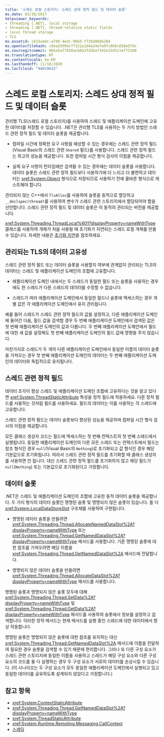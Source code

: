 ```yaml
---
title: '스레드 로컬 스토리지: 스레드 상대 정적 필드 및 데이터 슬롯'
ms.date: 03/30/2017
helpviewer_keywords:
- threading [.NET], local storage
- threading [.NET], thread-relative static fields
- local thread storage
- TLS
ms.assetid: c633a4dc-a790-4ed1-96b5-f72bd968b284
ms.openlocfilehash: c9ea2939dcff321a1d4e24e7a97c056c016e5fdc
ms.sourcegitcommit: 965a5af7918acb0a3fd3baf342e15d511ef75188
ms.translationtype: HT
ms.contentlocale: ko-KR
ms.lasthandoff: 11/18/2020
ms.locfileid: "94819632"
---
```

# <a name="thread-local-storage-thread-relative-static-fields-and-data-slots"></a>스레드 로컬 스토리지: 스레드 상대 정적 필드 및 데이터 슬롯

관리형 TLS(스레드 로컬 스토리지)를 사용하여 스레드 및 애플리케이션 도메인에 고유한 데이터를 저장할 수 있습니다. .NET은 관리형 TLS를 사용하는 두 가지 방법인 스레드 관련 정적 필드 및 데이터 슬롯을 제공합니다.  
  
- 컴파일 시간에 정확한 요구 사항을 예상할 수 있는 경우에는 스레드 관련 정적 필드(Visual Basic의 스레드 관련 `Shared` 필드)를 사용합니다. 스레드 관련 정적 필드는 최고의 성능을 제공합니다. 또한 컴파일 시간 형식 검사의 이점을 제공합니다.  
  
- 실제 요구 사항이 런타임에만 검색될 수 있는 경우에는 데이터 슬롯을 사용합니다. 데이터 슬롯은 스레드 관련 정적 필드보다 사용하기에 더 느리고 더 불편하고 데이터는 <xref:System.Object> 형식으로 저장되므로 사용하기 전에 올바른 형식으로 캐스트해야 합니다.  
  
 관리되지 않는 C++에서 `TlsAlloc`를 사용하여 슬롯을 동적으로 할당하고 `__declspec(thread)`를 사용하여 변수가 스레드 관련 스토리지에서 할당되어야 함을 선언합니다. 스레드 관련 정적 필드 및 데이터 슬롯은 이 동작의 관리되는 버전을 제공합니다.  
  
<xref:System.Threading.ThreadLocal%601?displayProperty=nameWithType> 클래스를 사용하여 개체가 처음 사용될 때 초기화가 지연되는 스레드 로컬 개체를 만들 수 있습니다. 자세한 내용은 [초기화 지연](../../framework/performance/lazy-initialization.md)을 참조하세요.  
  
## <a name="uniqueness-of-data-in-managed-tls"></a>관리되는 TLS의 데이터 고유성  
 스레드 관련 정적 필드 또는 데이터 슬롯을 사용할지 여부에 관계없이 관리되는 TLS의 데이터는 스레드 및 애플리케이션 도메인의 조합에 고유합니다.  
  
- 애플리케이션 도메인 내에서는 두 스레드가 동일한 필드 또는 슬롯을 사용하는 경우에도 한 스레드가 다른 스레드의 데이터를 수정할 수 없습니다.  
  
- 스레드가 여러 애플리케이션 도메인에서 동일한 필드나 슬롯에 액세스하는 경우 개별 값은 각 애플리케이션 도메인에서 유지 관리됩니다.  
  
 예를 들어 스레드가 스레드 관련 정적 필드의 값을 설정하고, 다른 애플리케이션 도메인에 들어간 다음, 필드 값을 검색할 경우 두 번째 애플리케이션 도메인에서 검색된 값은 첫 번째 애플리케이션 도메인의 값과 다릅니다. 두 번째 애플리케이션 도메인에서 필드에 대한 새 값을 설정해도 첫 번째 애플리케이션 도메인의 필드 값에 영향을 주지 않습니다.  
  
 마찬가지로 스레드가 두 개의 다른 애플리케이션 도메인에서 동일한 이름의 데이터 슬롯을 가져오는 경우 첫 번째 애플리케이션 도메인의 데이터는 두 번째 애플리케이션 도메인의 데이터와 독립적으로 유지됩니다.  
  
## <a name="thread-relative-static-fields"></a>스레드 관련 정적 필드  
 데이터 조각이 항상 스레드 및 애플리케이션 도메인 조합에 고유하다는 것을 알고 있다면 <xref:System.ThreadStaticAttribute> 특성을 정적 필드에 적용하세요. 다른 정적 필드를 사용하는 것처럼 필드를 사용하세요. 필드의 데이터는 이를 사용하는 각 스레드에 고유합니다.  
  
 스레드 관련 정적 필드는 데이터 슬롯보다 향상된 성능을 제공하며 컴파일 시간 형식 검사의 이점을 제공합니다.  
  
 모든 클래스 생성자 코드는 필드에 액세스하는 첫 번째 컨텍스트의 첫 번째 스레드에서 실행됩니다. 동일한 애플리케이션 도메인의 다른 모든 스레드 또는 컨텍스트에서 필드는 참조 형식인 경우 `null`(Visual Basic의 `Nothing`)로 초기화되고 값 형식인 경우 해당 기본값으로 초기화됩니다. 따라서 스레드 관련 정적 필드를 초기화할 때 클래스 생성자를 사용하면 안 됩니다. 대신 스레드 관련 정적 필드를 초기화하지 않고 해당 필드가 `null`(`Nothing`) 또는 기본값으로 초기화된다고 가정합니다.  
  
## <a name="data-slots"></a>데이터 슬롯  

.NET은 스레드 및 애플리케이션 도메인의 조합에 고유한 동적 데이터 슬롯을 제공합니다. 두 가지 형식의 데이터 슬롯인 명명된 슬롯 및 명명되지 않은 슬롯이 있습니다. 둘 다 <xref:System.LocalDataStoreSlot> 구조체를 사용하여 구현됩니다.  
  
- 명명된 데이터 슬롯을 만들려면 <xref:System.Threading.Thread.AllocateNamedDataSlot%2A?displayProperty=nameWithType> 또는 <xref:System.Threading.Thread.GetNamedDataSlot%2A?displayProperty=nameWithType> 메서드를 사용합니다. 기존 명명된 슬롯에 대한 참조를 가져오려면 해당 이름을 <xref:System.Threading.Thread.GetNamedDataSlot%2A> 메서드에 전달합니다.  
  
- 명명되지 않은 데이터 슬롯을 만들려면 <xref:System.Threading.Thread.AllocateDataSlot%2A?displayProperty=nameWithType> 메서드를 사용합니다.  
  
 명명된 슬롯과 명명되지 않은 슬롯 모두에 대해 <xref:System.Threading.Thread.SetData%2A?displayProperty=nameWithType> 및 <xref:System.Threading.Thread.GetData%2A?displayProperty=nameWithType> 메서드를 사용하여 슬롯에서 정보를 설정하고 검색합니다. 이러한 정적 메서드는 현재 메서드를 실행 중인 스레드에 대한 데이터에서 항상 작동합니다.  
  
 명명된 슬롯은 명명되지 않은 슬롯에 대한 참조를 유지하는 대신 <xref:System.Threading.Thread.GetNamedDataSlot%2A> 메서드에 이름을 전달하여 필요한 경우 슬롯을 검색할 수 있기 때문에 편리합니다. 그러나 또 다른 구성 요소가 스레드 관련 스토리지에 동일한 이름을 사용하고 스레드가 해당 구성 요소와 다른 구성 요소의 코드를 둘 다 실행하는 경우 두 구성 요소가 서로의 데이터를 손상시킬 수 있습니다. (이 시나리오는 두 구성 요소가 모두 동일한 애플리케이션 도메인에서 실행되고 있고 동일한 데이터를 공유하도록 설계되지 않았다고 가정합니다.)  
  
## <a name="see-also"></a>참고 항목

- <xref:System.ContextStaticAttribute>
- <xref:System.Threading.Thread.GetNamedDataSlot%2A?displayProperty=nameWithType>
- <xref:System.ThreadStaticAttribute>
- <xref:System.Runtime.Remoting.Messaging.CallContext>
- [스레딩](index.md)
